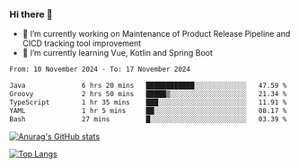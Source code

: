 ### Hi there 👋

- 🔭 I’m currently working on Maintenance of Product Release Pipeline and CICD tracking tool improvement
- 🌱 I’m currently learning Vue, Kotlin and Spring Boot

<!--START_SECTION:waka-->

```txt
From: 10 November 2024 - To: 17 November 2024

Java              6 hrs 20 mins   ████████████░░░░░░░░░░░░░   47.59 %
Groovy            2 hrs 50 mins   █████▒░░░░░░░░░░░░░░░░░░░   21.34 %
TypeScript        1 hr 35 mins    ███░░░░░░░░░░░░░░░░░░░░░░   11.91 %
YAML              1 hr 5 mins     ██░░░░░░░░░░░░░░░░░░░░░░░   08.17 %
Bash              27 mins         █░░░░░░░░░░░░░░░░░░░░░░░░   03.39 %
```

<!--END_SECTION:waka-->

[![Anurag's GitHub stats](https://github-readme-stats.vercel.app/api?username=yunhao981&show_icons=true&theme=solarized-dark)](https://github.com/anuraghazra/github-readme-stats)

[![Top Langs](https://github-readme-stats.vercel.app/api/top-langs/?username=yunhao981&theme=solarized-dark&layout=compact)](https://github.com/anuraghazra/github-readme-stats)

<!--
**yunhao981/yunhao981** is a ✨ _special_ ✨ repository because its `README.md` (this file) appears on your GitHub profile.

Here are some ideas to get you started:

- 🔭 I’m currently working on Maintenance of Release Pipeline and CICD tracking tool improvement
- 🌱 I’m currently learning Vue, Kotlin and Spring Boot
- 👯 I’m looking to collaborate on ...
- 🤔 I’m looking for help with ...
- 💬 Ask me about ...
- 📫 How to reach me: ...
- 😄 Pronouns: ...
- ⚡ Fun fact: ...
-->


